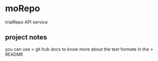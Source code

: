 # moRepo
trialRepo API service


## project notes 
you can use > git hub docs to know more about the text formate in the > README
